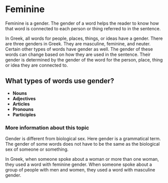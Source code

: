 # Feminine

Feminine is a gender. The gender of a word helps the reader to know how that word is connected to each person or thing referred to in the sentence. 

In Greek, all words for people, places, things, or ideas have a gender. There are three genders in Greek. They are masculine, feminine, and neuter. Certain other types of words have gender as well. The gender of these words can change based on how they are used in the sentence. Their gender is determined by the gender of the word for the person, place, thing or idea they are connected to. 

## What types of words use gender?

* **Nouns**
* **Adjectives**
* **Articles**
* **Pronouns**
* **Participles**

### More information about this topic

Gender is different from biological sex. Here gender is a grammatical term. The gender of some words does not have to be the same as the biological sex of someone or something. 

In Greek, when someone spoke about a woman or more than one woman, they used a word with feminine gender. When someone spoke about a group of people with men and women, they used a word with masculine gender. 


